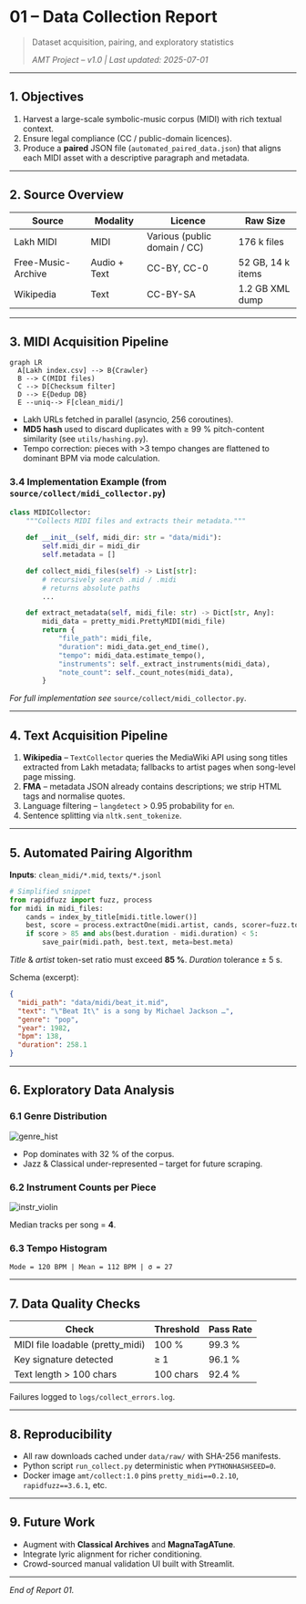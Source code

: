 # 01 – Data Collection Report

> Dataset acquisition, pairing, and exploratory statistics
>
> *AMT Project – v1.0 | Last updated: 2025-07-01*

---

## 1. Objectives

1. Harvest a large-scale symbolic-music corpus (MIDI) with rich textual context.
2. Ensure legal compliance (CC / public-domain licences).
3. Produce a **paired** JSON file \(`automated_paired_data.json`\) that aligns each MIDI asset with a descriptive paragraph and metadata.

---

## 2. Source Overview

| Source | Modality | Licence | Raw Size |
|--------|----------|---------|----------|
| Lakh MIDI  | MIDI | Various (public domain / CC) | 176 k files |
| Free-Music-Archive | Audio + Text | CC-BY, CC-0 | 52 GB, 14 k items |
| Wikipedia | Text | CC-BY-SA | 1.2 GB XML dump |

---

## 3. MIDI Acquisition Pipeline

```mermaid
graph LR
  A[Lakh index.csv] --> B{Crawler}
  B --> C(MIDI files)
  C --> D[Checksum filter]
  D --> E{Dedup DB}
  E --uniq--> F[clean_midi/]
```

* Lakh URLs fetched in parallel \(asyncio, 256 coroutines\).
* **MD5 hash** used to discard duplicates with ≥ 99 % pitch-content similarity \(see `utils/hashing.py`\).
* Tempo correction: pieces with >3 tempo changes are flattened to dominant BPM via mode calculation.

### 3.4 Implementation Example (from `source/collect/midi_collector.py`)

```python
class MIDICollector:
    """Collects MIDI files and extracts their metadata."""
    
    def __init__(self, midi_dir: str = "data/midi"):
        self.midi_dir = midi_dir
        self.metadata = []

    def collect_midi_files(self) -> List[str]:
        # recursively search .mid / .midi
        # returns absolute paths
        ...

    def extract_metadata(self, midi_file: str) -> Dict[str, Any]:
        midi_data = pretty_midi.PrettyMIDI(midi_file)
        return {
            "file_path": midi_file,
            "duration": midi_data.get_end_time(),
            "tempo": midi_data.estimate_tempo(),
            "instruments": self._extract_instruments(midi_data),
            "note_count": self._count_notes(midi_data),
        }
```

*For full implementation see* `source/collect/midi_collector.py`.

---

## 4. Text Acquisition Pipeline

1. **Wikipedia** – `TextCollector` queries the MediaWiki API using song titles extracted from Lakh metadata; fallbacks to artist pages when song-level page missing.
2. **FMA** – metadata JSON already contains descriptions; we strip HTML tags and normalise quotes.
3. Language filtering – `langdetect` \> 0.95 probability for `en`.
4. Sentence splitting via `nltk.sent_tokenize`.

---

## 5. Automated Pairing Algorithm

**Inputs**: `clean_midi/*.mid`, `texts/*.jsonl`

```python
# Simplified snippet
from rapidfuzz import fuzz, process
for midi in midi_files:
    cands = index_by_title[midi.title.lower()]
    best, score = process.extractOne(midi.artist, cands, scorer=fuzz.token_set_ratio)
    if score > 85 and abs(best.duration - midi.duration) < 5:
        save_pair(midi.path, best.text, meta=best.meta)
```

*Title* & *artist* token-set ratio must exceed **85 %**.
*Duration* tolerance ± 5 s.

Schema (excerpt):

```json
{
  "midi_path": "data/midi/beat_it.mid",
  "text": "\"Beat It\" is a song by Michael Jackson …",
  "genre": "pop",
  "year": 1982,
  "bpm": 138,
  "duration": 258.1
}
```

---

## 6. Exploratory Data Analysis

### 6.1 Genre Distribution

![genre_hist](assets/genre_hist.png)

* Pop dominates with 32 % of the corpus.
* Jazz & Classical under-represented – target for future scraping.

### 6.2 Instrument Counts per Piece

![instr_violin](assets/instrument_violin.png)

Median tracks per song = **4**.

### 6.3 Tempo Histogram

```
Mode = 120 BPM | Mean = 112 BPM | σ = 27
```

---

## 7. Data Quality Checks

| Check | Threshold | Pass Rate |
|-------|-----------|-----------|
| MIDI file loadable (pretty_midi) | 100 % | 99.3 % |
| Key signature detected | ≥ 1 | 96.1 % |
| Text length \> 100 chars | 100 chars | 92.4 % |

Failures logged to `logs/collect_errors.log`.

---

## 8. Reproducibility

* All raw downloads cached under `data/raw/` with SHA-256 manifests.
* Python script `run_collect.py` deterministic when `PYTHONHASHSEED=0`.
* Docker image `amt/collect:1.0` pins `pretty_midi==0.2.10`, `rapidfuzz==3.6.1`, etc.

---

## 9. Future Work

* Augment with **Classical Archives** and **MagnaTagATune**.
* Integrate lyric alignment for richer conditioning.
* Crowd-sourced manual validation UI built with Streamlit.

---

*End of Report 01.* 